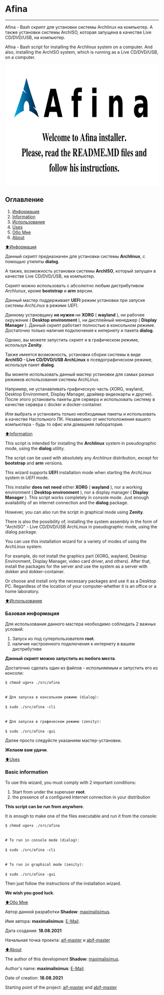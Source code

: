 # Afina

****************************

Afina - Bash скрипт для установки системы Archlinux на компьютер. 
А также установки системы ArchISO, которая запущена в качестве Live CD/DVD/USB, на компьютер.

Afina - Bash script for installing the Archlinux system on a computer. 
And also, installing the ArchISO system, which is running as a Live CD/DVD/USB, on a computer.

<img src="https://raw.githubusercontent.com/maximalisimus/afina/main/image/afina.png"  height="400">

## Оглавление

1. [Информация](#Информация)
2. [Information](#Information)
4. [Использование](#Использование)
5. [Uses](#Uses)
6. [Обо Мне](#aboutrus)
7. [About](#abouten)

[:arrow_up:Информация](#Информация)

Данный скрипт предназначен для установки системы **Archlinux**, 
с помощью утилиты **dialog**.

А также, возможность установки системы **ArchISO**, который запущен в качестве Live CD/DVD/USB, на компьютер.

Скрипт можно использовать с абсолютно любым дистрибутивом *Archlunux*, кроме **bootstrap** и **arm** версии. 

Данный мастер поддерживает **UEFI** режим установки при запуске системы *ArchLinux* в режиме *UEFI*.

Данному установщику **не нужен** ни **XORG** ( **wayland** ), ни рабочее окружение ( **Desktop environment** ), ни дисплейный менеджер 
( **Display Manager** ). Данный скрипт работает полностью в консольном режиме. Достаточно только 
наличия подключения к интернету и пакета **dialog**. 

Однако, вы можете запустить скрипт и в графическом режиме, используя **Zenity**.

Также имеется возможность, установки сборки системы в виде **ArchISO - 
Live CD/DVD/USB ArchLinux** в псевдографическом режиме, используя пакет **dialog**.

Вы можете использовать данный мастер установки для самых разных режимов использования системы ArchLinux.

Например, не устанавливать графическую часть (XORG, wayland, Desktop Environment, Display Manager, драйвер видеокарты и другие). 
После этого установить пакеты для сервера и использовать систему в качестве сервера с docker и docker-container.

Или выбрать и установить только необходимые пакеты и использовать в качестве Настольного ПК.
Независимо от местоположения вашего компьютера - будь то офис или домашняя лаборатория.

[:arrow_up:Information](#Information)

This script is intended for installing the **Archlinux** system in pseudographic mode, 
using the **dialog** utility.

The script can be used with absolutely any *Archlinux* distribution, except for 
**bootstrap** and **arm** versions.

This wizard supports **UEFI** installation mode when starting the *ArchLinux* system in *UEFI* mode.

This installer **does not need** either **XORG** ( **wayland** ), nor a working environment 
( **Desktop environment** ), nor a display manager ( **Display Manager** ). 
This script works completely in console mode. Just enough availability of an 
internet connection and the **dialog** package.

However, you can also run the script in graphical mode using **Zenity**.

There is also the possibility of, installing the system assembly in the form of "ArchISO" -
Live CD/DVD/USB ArchLinux in pseudographic mode, using the dialog package.

You can use this installation wizard for a variety of modes of using the ArchLinux system.

For example, do not install the graphics part (XORG, wayland, Desktop Environment, Display Manager, video card driver, and others).
After that, install the packages for the server and use the system as a server with dokker and dokker-container.

Or choose and install only the necessary packages and use it as a Desktop PC.
Regardless of the location of your computer-whether it is an office or a home laboratory.

[:arrow_up:Использование](#Использование)

### Базовая информация

Для использования данного мастера необходимо соблюдать 2 важных условий:

1. Запуск из под суперпользователя **root**.
2. наличие настроенного подключения к интернету в вашем дистрибутиве

**Данный скрипт можно запустить из любого места**.
 
Достаточно сделать один из файлов - испольняемым и запустить его из консоли:

```
$ chmod ugo+x ./src/afina


# Для запуска в консольном режиме (dialog):

$ sudo ./src/afina -cli


# Для запуска в графическом режиме (zenity):

$ sudo ./src/afina -gui
```

Далее просто следуйсте указаниям мастер-установки.

**Желаем вам удачи**.

[:arrow_up:Uses](#Uses)

### Basic information

To use this wizard, you must comply with 2 important conditions:

1. Start from under the superuser **root**.
2. the presence of a configured Internet connection in your distribution

**This script can be run from anywhere**.

It is enough to make one of the files executable and run it from the console:

```
$ chmod ugo+x ./src/afina


# To run in console mode (dialog):

$ sudo ./src/afina -cli


# To run in graphical mode (zenity):

$ sudo ./src/afina -gui
```

Then just follow the instructions of the installation wizard.

**We wish you good luck**.

[:arrow_up:Обо Мне](#aboutrus)

Автор данной разработки **Shadow**: [maximalisimus](https://github.com/maximalisimus).

Имя автора: **maximalisimus**: [E-Mail](mailto:maximalis171091@yandex.ru).

Дата создания: **18.08.2021**

Начальная точка проекта: [aif-master](https://github.com/maximalisimus/aif-master) и [abif-master](https://github.com/maximalisimus/abif-master)

[:arrow_up:About](#abouten)

The author of this development **Shadow**: [maximalisimus](https://github.com/maximalisimus).

Author's name: **maximalisimus**: [E-Mail](mailto:maximalis171091@yandex.ru).

Date of creation: **18.08.2021**

Starting point of the project: [aif-master](https://github.com/maximalisimus/aif-master) and [abif-master](https://github.com/maximalisimus/abif-master)


